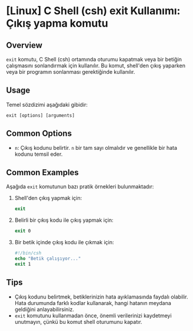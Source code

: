 # [Linux] C Shell (csh) exit Kullanımı: Çıkış yapma komutu

## Overview
`exit` komutu, C Shell (csh) ortamında oturumu kapatmak veya bir betiğin çalışmasını sonlandırmak için kullanılır. Bu komut, shell'den çıkış yaparken veya bir programın sonlanması gerektiğinde kullanılır.

## Usage
Temel sözdizimi aşağıdaki gibidir:

```
exit [options] [arguments]
```

## Common Options
- `n`: Çıkış kodunu belirtir. `n` bir tam sayı olmalıdır ve genellikle bir hata kodunu temsil eder.

## Common Examples
Aşağıda `exit` komutunun bazı pratik örnekleri bulunmaktadır:

1. Shell'den çıkış yapmak için:
   ```csh
   exit
   ```

2. Belirli bir çıkış kodu ile çıkış yapmak için:
   ```csh
   exit 0
   ```

3. Bir betik içinde çıkış kodu ile çıkmak için:
   ```csh
   #!/bin/csh
   echo "Betik çalışıyor..."
   exit 1
   ```

## Tips
- Çıkış kodunu belirtmek, betiklerinizin hata ayıklamasında faydalı olabilir. Hata durumunda farklı kodlar kullanarak, hangi hatanın meydana geldiğini anlayabilirsiniz.
- `exit` komutunu kullanmadan önce, önemli verilerinizi kaydetmeyi unutmayın, çünkü bu komut shell oturumunu kapatır.